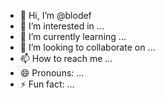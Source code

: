 - 👋 Hi, I’m @blodef
- 👀 I’m interested in ...
- 🌱 I’m currently learning ...
- 💞️ I’m looking to collaborate on ...
- 📫 How to reach me ...
- 😄 Pronouns: ...
- ⚡ Fun fact: ...

<!---
blodef/blodef is a ✨ special ✨ repository because its `README.md` (this file) appears on your GitHub profile.
You can click the Preview link to take a look at your changes.
--->

